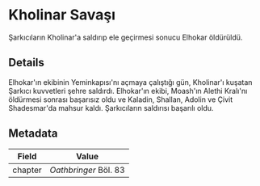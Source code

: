 # Kholinar Savaşı
Şarkıcıların Kholinar'a saldırıp ele geçirmesi sonucu Elhokar öldürüldü.

## Details
Elhokar'ın ekibinin Yeminkapısı'nı açmaya çalıştığı gün, Kholinar'ı kuşatan Şarkıcı kuvvetleri şehre saldırdı. Elhokar'ın ekibi, Moash'ın Alethi Kralı'nı öldürmesi sonrası başarısız oldu ve Kaladin, Shallan, Adolin ve Çivit Shadesmar'da mahsur kaldı. Şarkıcıların saldırısı başarılı oldu.

## Metadata
| Field | Value |
| ----- | ----- |
| chapter | *Oathbringer* Böl. 83 |
